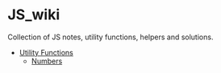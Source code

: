 # JS_wiki
Collection of JS notes, utility functions, helpers and solutions. 

* [Utility Functions](https://github.com/GustavBrunszwig/JS_wiki/tree/main/utilty_functions)
  * [Numbers](https://github.com/GustavBrunszwig/JS_wiki/blob/main/utility_functions/numbers)
